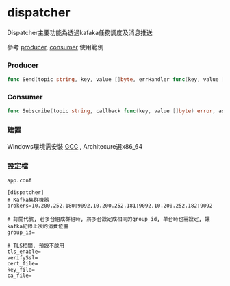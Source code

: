 # dispatcher

Dispatcher主要功能為透過kafaka任務調度及消息推送

參考 [producer](./examples/producer/main.go), [consumer](./examples/consumer/main.go) 使用範例

### Producer

```go
func Send(topic string, key, value []byte, errHandler func(key, value []byte, err error))
```

### Consumer

```go
func Subscribe(topic string, callback func(key, value []byte) error, asyncNum int)
```

### 建置

Windows環境需安裝 [GCC](./build/mingw-w64-install.exe) , Architecure選x86_64

### 設定檔

`app.conf`

```
[dispatcher]
# Kafka集群機器
brokers=10.200.252.180:9092,10.200.252.181:9092,10.200.252.182:9092

# 訂閱代號, 若多台組成群組時, 將多台設定成相同的group_id, 單台時也需設定, 讓kafka紀錄上次的消費位置
group_id=

# TLS相關, 預設不啟用
tls_enable=
verifySsl=
cert_file=
key_file=
ca_file=
```